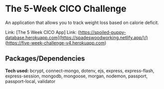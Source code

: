 
# The 5-Week CICO Challenge
An application that allows you to track weight loss based on calorie deficit.

Link: [The 5 Week CICO App]
Link: (https://spoiled-puppy-database.herokuapp.com](https://spadeswoodworking.netlify.app/)/)
(https://five-week-challenge-v4.herokuapp.com)
## Packages/Dependencies

**Tech used:** bcrypt, connect-mongo, dotenv, ejs, express, express-flash, express-session, mongodb, mongoose, morgan, nodemon, passport, passport-local, validator


